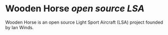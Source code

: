 # Wooden Horse *open source LSA*
Wooden Horse is an open source Light Sport Aircraft (LSA) project founded by Ian Winds.
